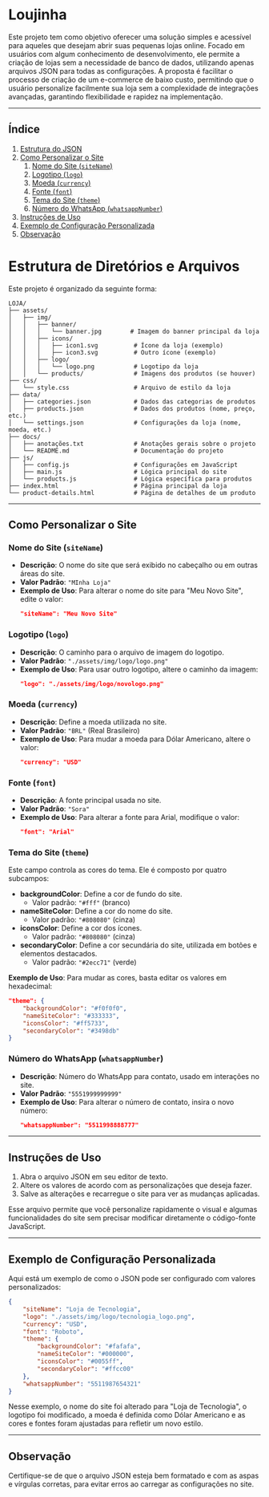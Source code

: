 # Loujinha 

Este projeto tem como objetivo oferecer uma solução simples e acessível para aqueles que desejam abrir suas pequenas lojas online. Focado em usuários com algum conhecimento de desenvolvimento, ele permite a criação de lojas sem a necessidade de banco de dados, utilizando apenas arquivos JSON para todas as configurações. A proposta é facilitar o processo de criação de um e-commerce de baixo custo, permitindo que o usuário personalize facilmente sua loja sem a complexidade de integrações avançadas, garantindo flexibilidade e rapidez na implementação.

---

## Índice

1. [Estrutura do JSON](#estrutura-do-json)
2. [Como Personalizar o Site](#como-personalizar-o-site)
    1. [Nome do Site (`siteName`)](#nome-do-site-sitename)
    2. [Logotipo (`logo`)](#logotipo-logo)
    3. [Moeda (`currency`)](#moeda-currency)
    4. [Fonte (`font`)](#fonte-font)
    5. [Tema do Site (`theme`)](#tema-do-site-theme)
    6. [Número do WhatsApp (`whatsappNumber`)](#numero-do-whatsapp-whatsappnumber)
3. [Instruções de Uso](#instrucoes-de-uso)
4. [Exemplo de Configuração Personalizada](#exemplo-de-configuracao-personalizada)
5. [Observação](#observacao)


# Estrutura de Diretórios e Arquivos

Este projeto é organizado da seguinte forma:

```
LOJA/
├── assets/
│   ├── img/
│   │   ├── banner/
│   │   │   └── banner.jpg        # Imagem do banner principal da loja
│   │   ├── icons/
│   │   │   ├── icon1.svg          # Ícone da loja (exemplo)
│   │   │   ├── icon3.svg          # Outro ícone (exemplo)
│   │   ├── logo/
│   │   │   └── logo.png           # Logotipo da loja
│   │   └── products/              # Imagens dos produtos (se houver)
├── css/
│   └── style.css                  # Arquivo de estilo da loja
├── data/
│   ├── categories.json            # Dados das categorias de produtos
│   ├── products.json              # Dados dos produtos (nome, preço, etc.)
│   └── settings.json              # Configurações da loja (nome, moeda, etc.)
├── docs/
│   ├── anotações.txt              # Anotações gerais sobre o projeto
│   └── README.md                  # Documentação do projeto
├── js/
│   ├── config.js                  # Configurações em JavaScript
│   ├── main.js                    # Lógica principal do site
│   └── products.js                # Lógica específica para produtos
├── index.html                     # Página principal da loja
└── product-details.html           # Página de detalhes de um produto

```
---

## Como Personalizar o Site

### Nome do Site (`siteName`)

- **Descrição**: O nome do site que será exibido no cabeçalho ou em outras áreas do site.
- **Valor Padrão**: `"MInha Loja"`
- **Exemplo de Uso**: Para alterar o nome do site para "Meu Novo Site", edite o valor:
  ```json
  "siteName": "Meu Novo Site"
  ```

### Logotipo (`logo`)

- **Descrição**: O caminho para o arquivo de imagem do logotipo.
- **Valor Padrão**: `"./assets/img/logo/logo.png"`
- **Exemplo de Uso**: Para usar outro logotipo, altere o caminho da imagem:
  ```json
  "logo": "./assets/img/logo/novologo.png"
  ```

### Moeda (`currency`)

- **Descrição**: Define a moeda utilizada no site.
- **Valor Padrão**: `"BRL"` (Real Brasileiro)
- **Exemplo de Uso**: Para mudar a moeda para Dólar Americano, altere o valor:
  ```json
  "currency": "USD"
  ```

### Fonte (`font`)

- **Descrição**: A fonte principal usada no site.
- **Valor Padrão**: `"Sora"`
- **Exemplo de Uso**: Para alterar a fonte para Arial, modifique o valor:
  ```json
  "font": "Arial"
  ```

### Tema do Site (`theme`)

Este campo controla as cores do tema. Ele é composto por quatro subcampos:

- **backgroundColor**: Define a cor de fundo do site.
  - Valor padrão: `"#fff"` (branco)
- **nameSiteColor**: Define a cor do nome do site.
  - Valor padrão: `"#808080"` (cinza)
- **iconsColor**: Define a cor dos ícones.
  - Valor padrão: `"#808080"` (cinza)
- **secondaryColor**: Define a cor secundária do site, utilizada em botões e elementos destacados.
  - Valor padrão: `"#2ecc71"` (verde)

**Exemplo de Uso**: Para mudar as cores, basta editar os valores em hexadecimal:
```json
"theme": {
    "backgroundColor": "#f0f0f0",
    "nameSiteColor": "#333333",
    "iconsColor": "#ff5733",
    "secondaryColor": "#3498db"
}
```

### Número do WhatsApp (`whatsappNumber`)

- **Descrição**: Número do WhatsApp para contato, usado em interações no site.
- **Valor Padrão**: `"5551999999999"`
- **Exemplo de Uso**: Para alterar o número de contato, insira o novo número:
  ```json
  "whatsappNumber": "5511998888777"
  ```

---

## Instruções de Uso

1. Abra o arquivo JSON em seu editor de texto.
2. Altere os valores de acordo com as personalizações que deseja fazer.
3. Salve as alterações e recarregue o site para ver as mudanças aplicadas.

Esse arquivo permite que você personalize rapidamente o visual e algumas funcionalidades do site sem precisar modificar diretamente o código-fonte JavaScript.

---

## Exemplo de Configuração Personalizada

Aqui está um exemplo de como o JSON pode ser configurado com valores personalizados:

```json
{
    "siteName": "Loja de Tecnologia",
    "logo": "./assets/img/logo/tecnologia_logo.png",
    "currency": "USD",
    "font": "Roboto",
    "theme": {
        "backgroundColor": "#fafafa",
        "nameSiteColor": "#000000",
        "iconsColor": "#0055ff",
        "secondaryColor": "#ffcc00"
    },
    "whatsappNumber": "5511987654321"
}
```

Nesse exemplo, o nome do site foi alterado para "Loja de Tecnologia", o logotipo foi modificado, a moeda é definida como Dólar Americano e as cores e fontes foram ajustadas para refletir um novo estilo.

---

## Observação

Certifique-se de que o arquivo JSON esteja bem formatado e com as aspas e vírgulas corretas, para evitar erros ao carregar as configurações no site.
```

